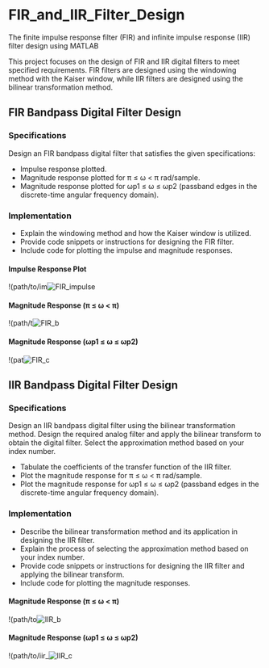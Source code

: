 # FIR_and_IIR_Filter_Design
The finite impulse response filter (FIR) and infinite impulse response (IIR) filter design using MATLAB 

This project focuses on the design of FIR and IIR digital filters to meet specified requirements. FIR filters are designed using the windowing method with the Kaiser window, while IIR filters are designed using the bilinear transformation method.

## FIR Bandpass Digital Filter Design

### Specifications

Design an FIR bandpass digital filter that satisfies the given specifications:

- Impulse response plotted.
- Magnitude response plotted for π ≤ ω < π rad/sample.
- Magnitude response plotted for ωp1 ≤ ω ≤ ωp2 (passband edges in the discrete-time angular frequency domain).

### Implementation

- Explain the windowing method and how the Kaiser window is utilized.
- Provide code snippets or instructions for designing the FIR filter.
- Include code for plotting the impulse and magnitude responses.

#### Impulse Response Plot

!(path/to/im![FIR_impulse](https://github.com/isharadilshanra/FIR_and_IIR_Filter_Design/assets/105491340/b5d8be19-d439-41e8-8205-58d1287323ed)


#### Magnitude Response (π ≤ ω < π)

!(path/t![FIR_b](https://github.com/isharadilshanra/FIR_and_IIR_Filter_Design/assets/105491340/375bd62e-d041-43f4-902f-3ce0494588aa)

#### Magnitude Response (ωp1 ≤ ω ≤ ωp2)

!(pat![FIR_c](https://github.com/isharadilshanra/FIR_and_IIR_Filter_Design/assets/105491340/a286cc19-c36c-4d40-8d50-03f3417c3ac2)

## IIR Bandpass Digital Filter Design

### Specifications

Design an IIR bandpass digital filter using the bilinear transformation method. Design the required analog filter and apply the bilinear transform to obtain the digital filter. Select the approximation method based on your index number.

- Tabulate the coefficients of the transfer function of the IIR filter.
- Plot the magnitude response for π ≤ ω < π rad/sample.
- Plot the magnitude response for ωp1 ≤ ω ≤ ωp2 (passband edges in the discrete-time angular frequency domain).

### Implementation

- Describe the bilinear transformation method and its application in designing the IIR filter.
- Explain the process of selecting the approximation method based on your index number.
- Provide code snippets or instructions for designing the IIR filter and applying the bilinear transform.
- Include code for plotting the magnitude responses.



#### Magnitude Response (π ≤ ω < π)

!(path/to![IIR_b](https://github.com/isharadilshanra/FIR_and_IIR_Filter_Design/assets/105491340/285ba6f0-70db-4118-b0a0-87c4f8bfc3ba)

#### Magnitude Response (ωp1 ≤ ω ≤ ωp2)

!(path/to/iir_![IIR_c](https://github.com/isharadilshanra/FIR_and_IIR_Filter_Design/assets/105491340/17b7366a-b510-45f6-bad4-33873b9fc3a1)



